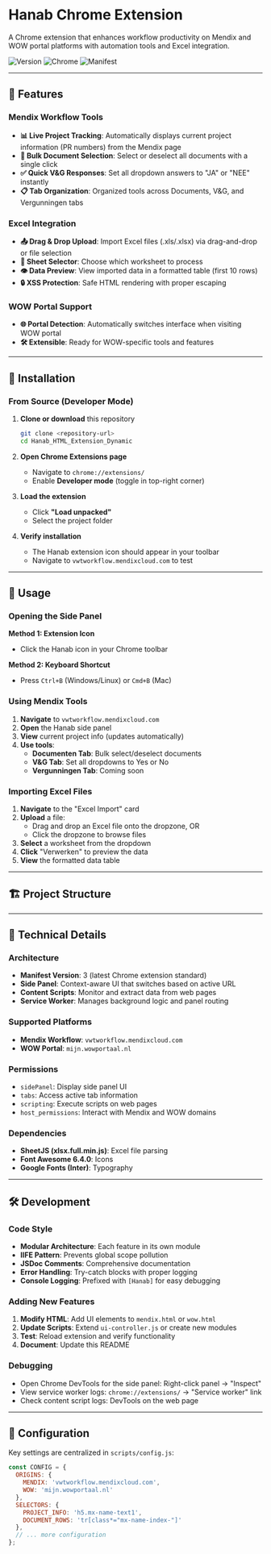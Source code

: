 # Hanab Chrome Extension

A Chrome extension that enhances workflow productivity on Mendix and WOW portal platforms with automation tools and Excel integration.

![Version](https://img.shields.io/badge/version-1.1.0-blue.svg)
![Chrome](https://img.shields.io/badge/chrome-extension-green.svg)
![Manifest](https://img.shields.io/badge/manifest-v3-orange.svg)

---

## 🎯 Features

### Mendix Workflow Tools
- **📊 Live Project Tracking**: Automatically displays current project information (PR numbers) from the Mendix page
- **📄 Bulk Document Selection**: Select or deselect all documents with a single click
- **✅ Quick V&G Responses**: Set all dropdown answers to "JA" or "NEE" instantly
- **📋 Tab Organization**: Organized tools across Documents, V&G, and Vergunningen tabs

### Excel Integration
- **📤 Drag & Drop Upload**: Import Excel files (.xls/.xlsx) via drag-and-drop or file selection
- **📑 Sheet Selector**: Choose which worksheet to process
- **👁️ Data Preview**: View imported data in a formatted table (first 10 rows)
- **🔒 XSS Protection**: Safe HTML rendering with proper escaping

### WOW Portal Support
- **🌐 Portal Detection**: Automatically switches interface when visiting WOW portal
- **🛠️ Extensible**: Ready for WOW-specific tools and features

---

## 🚀 Installation

### From Source (Developer Mode)

1. **Clone or download** this repository
   ```bash
   git clone <repository-url>
   cd Hanab_HTML_Extension_Dynamic
   ```

2. **Open Chrome Extensions page**
    - Navigate to `chrome://extensions/`
    - Enable **Developer mode** (toggle in top-right corner)

3. **Load the extension**
    - Click **"Load unpacked"**
    - Select the project folder

4. **Verify installation**
    - The Hanab extension icon should appear in your toolbar
    - Navigate to `vwtworkflow.mendixcloud.com` to test

---

## 📖 Usage

### Opening the Side Panel

**Method 1: Extension Icon**
- Click the Hanab icon in your Chrome toolbar

**Method 2: Keyboard Shortcut**
- Press `Ctrl+B` (Windows/Linux) or `Cmd+B` (Mac)

### Using Mendix Tools

1. **Navigate** to `vwtworkflow.mendixcloud.com`
2. **Open** the Hanab side panel
3. **View** current project info (updates automatically)
4. **Use tools**:
    - **Documenten Tab**: Bulk select/deselect documents
    - **V&G Tab**: Set all dropdowns to Yes or No
    - **Vergunningen Tab**: Coming soon

### Importing Excel Files

1. **Navigate** to the "Excel Import" card
2. **Upload** a file:
    - Drag and drop an Excel file onto the dropzone, OR
    - Click the dropzone to browse files
3. **Select** a worksheet from the dropdown
4. **Click** "Verwerken" to preview the data
5. **View** the formatted data table

---

## 🏗️ Project Structure

---

## 🔧 Technical Details

### Architecture

- **Manifest Version**: 3 (latest Chrome extension standard)
- **Side Panel**: Context-aware UI that switches based on active URL
- **Content Scripts**: Monitor and extract data from web pages
- **Service Worker**: Manages background logic and panel routing

### Supported Platforms

- **Mendix Workflow**: `vwtworkflow.mendixcloud.com`
- **WOW Portal**: `mijn.wowportaal.nl`

### Permissions

- `sidePanel`: Display side panel UI
- `tabs`: Access active tab information
- `scripting`: Execute scripts on web pages
- `host_permissions`: Interact with Mendix and WOW domains

### Dependencies

- **SheetJS (xlsx.full.min.js)**: Excel file parsing
- **Font Awesome 6.4.0**: Icons
- **Google Fonts (Inter)**: Typography

---

## 🛠️ Development

### Code Style

- **Modular Architecture**: Each feature in its own module
- **IIFE Pattern**: Prevents global scope pollution
- **JSDoc Comments**: Comprehensive documentation
- **Error Handling**: Try-catch blocks with proper logging
- **Console Logging**: Prefixed with `[Hanab]` for easy debugging

### Adding New Features

1. **Modify HTML**: Add UI elements to `mendix.html` or `wow.html`
2. **Update Scripts**: Extend `ui-controller.js` or create new modules
3. **Test**: Reload extension and verify functionality
4. **Document**: Update this README

### Debugging

- Open Chrome DevTools for the side panel: Right-click panel → "Inspect"
- View service worker logs: `chrome://extensions/` → "Service worker" link
- Check content script logs: DevTools on the web page

---

## 📝 Configuration

Key settings are centralized in `scripts/config.js`:

```javascript
const CONFIG = {
  ORIGINS: {
    MENDIX: 'vwtworkflow.mendixcloud.com',
    WOW: 'mijn.wowportaal.nl'
  },
  SELECTORS: {
    PROJECT_INFO: 'h5.mx-name-text1',
    DOCUMENT_ROWS: 'tr[class*="mx-name-index-"]'
  },
  // ... more configuration
};
```